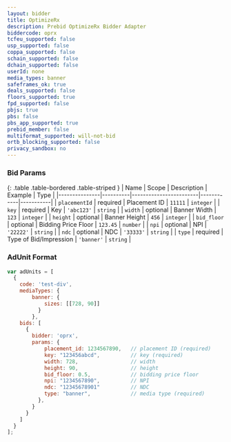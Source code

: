 ```yaml
---
layout: bidder
title: OptimizeRx
description: Prebid OptimizeRx Bidder Adapter
biddercode: oprx
tcfeu_supported: false
usp_supported: false
coppa_supported: false
schain_supported: false
dchain_supported: false
userId: none
media_types: banner
safeframes_ok: true
deals_supported: false
floors_supported: true
fpd_supported: false
pbjs: true
pbs: false
pbs_app_supported: true
prebid_member: false
multiformat_supported: will-not-bid
ortb_blocking_supported: false
privacy_sandbox: no
---
```


### Bid Params

{: .table .table-bordered .table-striped }
| Name          | Scope    | Description            | Example    | Type      |
|---------------|----------|------------------------|------------|-----------|
| `placementId` | required | Placement ID           | `11111`    | `integer` |
| `key`         | required | Key                    | `'abc123'` | `string`  |
| `width`       | optional | Banner Width           | `123`      | `integer` |
| `height`      | optional | Banner Height          | `456`      | `integer` |
| `bid_floor`   | optional | Bidding Price Floor    | `123.45`   | `number`  |
| `npi`         | optional | NPI                    | `'22222'`  | `string`  |
| `ndc`         | optional | NDC                    | `'33333'`  | `string`  |
| `type`        | required | Type of Bid/Impression | `'banner'` | `string`  |

### AdUnit Format

```javascript
var adUnits = [
  {
    code: 'test-div',
    mediaTypes: {
        banner: {
            sizes: [[728, 90]]
          }
        },
    bids: [
      {
        bidder: 'oprx',
        params: {
            placement_id: 1234567890,   // placement ID (required)
            key: "123456abcd",          // key (required)            
            width: 728,                 // width
            height: 90,                 // height
            bid_floor: 0.5,             // bidding price floor
			npi: "1234567890",          // NPI
			ndc: "12345678901"          // NDC
            type: "banner",             // media type (required)
          },
        }
      }
    ]
  }
];
```
